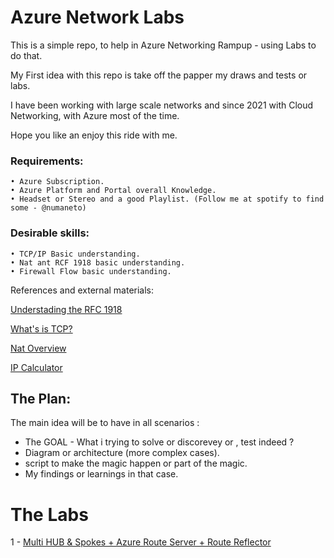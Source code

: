 # Azure Network Labs

This is a simple repo, to help in Azure Networking Rampup - using Labs to do that. 

My First idea with this repo is take off the papper my draws and tests or labs. 

I have been working with large scale networks and since 2021 with Cloud Networking, with Azure most of the time. 

Hope you like an enjoy this ride with me. 

### Requirements: 
    • Azure Subscription. 
    • Azure Platform and Portal overall Knowledge.
    • Headset or Stereo and a good Playlist. (Follow me at spotify to find some - @numaneto)
    
### Desirable skills: 
    • TCP/IP Basic understanding. 
    • Nat ant RCF 1918 basic understanding. 
    • Firewall Flow basic understanding. 

References and external materials:

[Understading the RFC 1918](https://www.youtube.com/watch?v=WctFEaaWCMg)

[What's is TCP?](https://www.youtube.com/watch?v=CRdL1PcherM)

[Nat Overview](https://www.youtube.com/watch?v=wg8Hosr20yw)

[IP Calculator](https://jodies.de/ipcalc)

## The Plan:

The main idea will be to have in all scenarios : 

- The GOAL -  What i trying to solve or discorevey or , test indeed ? 
- Diagram or architecture (more complex cases). 
- script to make the magic happen or part of the magic. 
- My findings or learnings in that case. 


# The Labs
1 - [Multi HUB & Spokes + Azure Route Server + Route Reflector](Mhub_Spokes_ARS_Refletcor)
